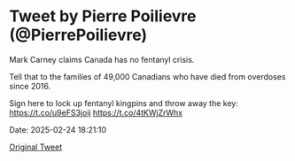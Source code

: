 # Tweet by Pierre Poilievre (@PierrePoilievre)

Mark Carney claims Canada has no fentanyl crisis.

Tell that to the families of 49,000 Canadians who have died from overdoses since 2016.

Sign here to lock up fentanyl kingpins and throw away the key: https://t.co/u9eFS3joij https://t.co/4tKWjZrWhx

Date: 2025-02-24 18:21:10

[Original Tweet](https://x.com/PierrePoilievre/status/1894090204920599021)
